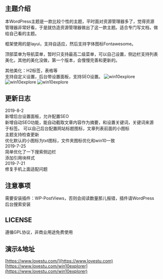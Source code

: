 ## 主题介绍 
本WordPress主题是一款比较个性的主题，平时面对资源管理器多了，觉得资源管理器非常好看，于是就仿造资源管理器做出了这一款主题。适合专门写文档，做给自己看的主题。  

框架使用的是layui，支持自适应，然后支持字体图标Fontawesome。  

顶部菜单为导航菜单，暂时只支持最高二级菜单，可以自己设置，侧边栏支持列表美化，其他的美化没做，第一个版本，会慢慢完善和更新的。  

其他美化：H2标签，表格等  
支持自定义设置，后台带设置面板，支持SEO设置。
![win10explore](/img/win10exp01.png)  
![win10explore](/img/win10exp02.png)
![win10explore](/img/win10exp03.png)
## 更新日志
2019-8-2  
新增后台设置面板，允许配置SEO  
新增自动SEO功能，能自动截取文章内容作为摘要，和设置关键词，关键词来源于标签。 
可以自己后台配置网站标题图标，文章列表前面的小图标  
主题支持检查更新  
优化默认的小图标为txt图标，文件夹图标优化和win10一致  
2019-7-25  
简单优化了一下搜索侧边栏  
添加引用块样式  
2019-7-21  
修复手机上面适配问题  
## 注意事项  
需要安装插件：WP-PostViews，否则会阅读数量那儿报错，插件请WordPress后台搜索安装  
## LICENSE  
遵循GPL协议，非商业用途免费使用  
## 演示&地址
[https://www.lovestu.com/](https://www.lovestu.com)  
[https://www.lovestu.com/win10explorer](https://www.lovestu.com/win10explorer) 